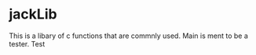 # jackLib

This is a libary of c functions that are commnly used. Main is ment to be a tester.
Test 